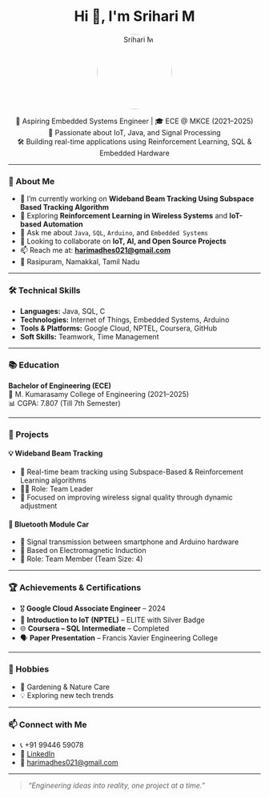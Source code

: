 <h1 align="center">Hi 👋, I'm Srihari M</h1>
<p align="center">
  <img src="https://avatars.githubusercontent.com/u/0000000000?v=4" width="150" height="150" style="border-radius: 50%;" alt="Srihari M" />
</p>

<p align="center">
  🚀 Aspiring Embedded Systems Engineer | 🎓 ECE @ MKCE (2021–2025) <br>
  🌱 Passionate about IoT, Java, and Signal Processing <br>
  🛠️ Building real-time applications using Reinforcement Learning, SQL & Embedded Hardware <br>
</p>

---

### 🧠 About Me

- 🔭 I’m currently working on **Wideband Beam Tracking Using Subspace Based Tracking Algorithm**
- 🌱 Exploring **Reinforcement Learning in Wireless Systems** and **IoT-based Automation**
- 💬 Ask me about `Java`, `SQL`, `Arduino`, and `Embedded Systems`
- 👯 Looking to collaborate on **IoT, AI, and Open Source Projects**
- 📫 Reach me at: **harimadhes021@gmail.com**
- 📍 Rasipuram, Namakkal, Tamil Nadu

---

### 🛠️ Technical Skills

- **Languages:** Java, SQL, C
- **Technologies:** Internet of Things, Embedded Systems, Arduino
- **Tools & Platforms:** Google Cloud, NPTEL, Coursera, GitHub
- **Soft Skills:** Teamwork, Time Management

---

### 📚 Education

**Bachelor of Engineering (ECE)**  
📍 M. Kumarasamy College of Engineering (2021–2025)  
📊 CGPA: 7.807 (Till 7th Semester)

---

### 🚀 Projects

#### 💡 Wideband Beam Tracking
- 📌 Real-time beam tracking using Subspace-Based & Reinforcement Learning algorithms
- 👨‍💼 Role: Team Leader  
- 🧠 Focused on improving wireless signal quality through dynamic adjustment

#### 🔧 Bluetooth Module Car
- 📲 Signal transmission between smartphone and Arduino hardware  
- 🧲 Based on Electromagnetic Induction  
- 👥 Role: Team Member (Team Size: 4)

---

### 🏆 Achievements & Certifications

- 🎖️ **Google Cloud Associate Engineer** – 2024  
- 📜 **Introduction to IoT (NPTEL)** – ELITE with Silver Badge  
- 🌐 **Coursera – SQL Intermediate** – Completed  
- 🗣️ **Paper Presentation** – Francis Xavier Engineering College

---

### 🌱 Hobbies

- 🌿 Gardening & Nature Care  
- 💡 Exploring new tech trends

---

### 📫 Connect with Me

- 📞 +91 99446 59078  
- 💼 [LinkedIn](https://www.linkedin.com/in/srihari-m-3b6529252/)  
- 📧 harimadhes021@gmail.com

---

> *“Engineering ideas into reality, one project at a time.”*
